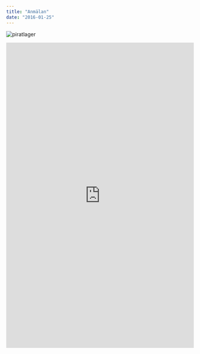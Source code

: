 ```yaml
---
title: "Anmälan"
date: "2016-01-25"
---
```

![piratlager](/lager/lagerbanner.jpg)

<iframe src="https://services.cognitoforms.com/f/Pc_BlvCVZ0KvtrrWxwatIw?id=1" style="position:relative;width:1px;min-width:100%;*width:100%;" frameborder="0" scrolling="yes" seamless="seamless" height="821" width="100%"></iframe>
<script src="https://services.cognitoforms.com/scripts/embed.js"></script>
